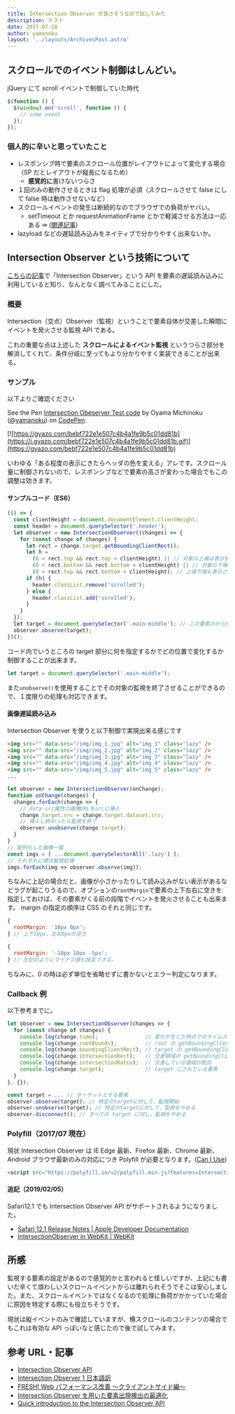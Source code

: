 ```yaml
---
title: Intersection Observer が良さそうなので試してみた
description: テスト
date: 2017-07-18
author: yamanoku
layout: '../layouts/ArchivesPost.astro'
---
```


## スクロールでのイベント制御はしんどい。

jQuery にて scroll イベントで制御していた時代

```javascript
$(function () {
  $(window).on('scroll', function () {
    // some event
  });
});
```

### 個人的に辛いと思っていたこと

- レスポンシブ時で要素のスクロール位置がレイアウトによって変化する場合（SP だとレイアウトが縦長になるため）
  - **感覚的に**書けないつらさ
- １回のみの動作させるときは flag 処理が必須（スクロールさせて false にして false 時は動作させないなど）
- スクロールイベントの発生は断続的なのでブラウザでの負荷がヤバい。
  - setTimeout とか requestAnimationFrame とかで軽減させる方法は一応ある ⇛ ([関連記事](http://qiita.com/yoshiiiiie/items/135dafcdde1f9b097fcf))
- lazyload などの遅延読み込みをネイティブで分かりやすく出来ないか。

## Intersection Observer という技術について

[こちらの記事](https://developers.cyberagent.co.jp/blog/archives/6057/)で「Intersection Observer」という API を要素の遅延読み込みに利用していると知り、なんとなく調べてみることにした。

### 概要

Intersection（交点）Observer（監視）ということで要素自体が交差した瞬間にイベントを発火させる監視 API である。

これの重要な点は上述した **スクロールによるイベント監視** というつらさ部分を解消してくれて、条件分岐に至ってもより分かりやすく実装できることが出来る。

### サンプル

以下よりご確認ください

<p data-height="500" data-theme-id="0" data-slug-hash="KqLWZM" data-default-tab="js,result" data-user="yamanoku" data-embed-version="2" data-pen-title="Intersection Obeserver Test code" class="codepen">See the Pen <a href="https://codepen.io/yamanoku/pen/KqLWZM/">Intersection Obeserver Test code</a> by Oyama Michinoku (<a href="https://codepen.io/yamanoku">@yamanoku</a>) on <a href="https://codepen.io">CodePen</a>.</p>
<script async src="https://production-assets.codepen.io/assets/embed/ei.js"></script>

[![https://gyazo.com/bebf722e1e507c4b4a1fe9b5c01dd81b](https://i.gyazo.com/bebf722e1e507c4b4a1fe9b5c01dd81b.gif)](https://gyazo.com/bebf722e1e507c4b4a1fe9b5c01dd81b)

いわゆる「ある程度の表示にきたらヘッダの色を変える」アレです。スクロール量に制御されないので、レスポンシブなどで要素の高さが変わった場合でもこの調整は効きます。

#### サンプルコード（ES6）

```javascript
(() => {
  const clientHeight = document.documentElement.clientHeight;
  const header = document.querySelector('.header');
  let observer = new IntersectionObserver((changes) => {
    for (const change of changes) {
      let rect = change.target.getBoundingClientRect();
      let h =
        (0 < rect.top && rect.top < clientHeight) || // 対象の上端は表示領域に入っている
        (0 < rect.bottom && rect.bottom < clientHeight) || // 対象の下端は表示領域に入っている
        (0 > rect.top && rect.bottom > clientHeight); // 上端下端も表示されてないがその間が表示されている
      if (h) {
        header.classList.remove('scrolled');
      } else {
        header.classList.add('scrolled');
      }
    }
  });
  let target = document.querySelector('.main-middle'); // この要素のから外れたら
  observer.observe(target);
})();
```

コード内でいうところの target 部分に何を指定するかでどの位置で変化するか制御することが出来ます。

```javascript
let target = document.querySelector('.main-middle');
```

また`unobserve()`を使用することでその対象の監視を終了させることができるので、１度限りの処理も対応できます。

#### 画像遅延読み込み

Intersection Observer を使うと以下制御で実現出来る感じです

```html
<img src="" data-src="/img/img_1.jpg" alt="img_1" class="lazy" />
<img src="" data-src="/img/img_2.jpg" alt="img_2" class="lazy" />
<img src="" data-src="/img/img_3.jpg" alt="img_3" class="lazy" />
<img src="" data-src="/img/img_4.jpg" alt="img_4" class="lazy" />
<img src="" data-src="/img/img_5.jpg" alt="img_5" class="lazy" />
...
```

```javascript
let observer = new IntersectionObserver(onChange);
function onChange(changes) {
  changes.forEach(change => {
    // data-src属性の画像URLをsrcに挿入
    change.target.src = change.target.dataset.src;
    // 挿入し終わったら監視を終了
    observer.unobserve(change.target);
  }
}
// 配列化した画像一覧
const imgs = [ ...document.querySelectorAll('.lazy') ];
// それぞれに順次監視処理
imgs.forEach(img => observer.observe(img));
```

ちなみに上記の場合だと、画像が小さかったりして読み込みがない表示があるなどラグが起こりうるので、オプションの`rootMargin`で要素の上下左右に空きを指定しておけば、その要素がくる前の段階でイベントを発火させることも出来ます。
margin の指定の順序は CSS のそれと同じです。

```javascript
{
  rootMargin: '10px 0px';
} // 上下10px、左右0pxの空き
```

```javascript
{
  rootMargin: '-10px 10px -5px';
} // 左記のようにマイナス値も設定できる。
```

ちなみに、0 の時は必ず単位を省略せずに書かないとエラー判定になります。

### Callback 例

以下参考までに。

```javascript
let observer = new IntersectionObserver(changes => {
  for (const change of changes) {
    console.log(change.time);               // 変化が生じた時点でのタイムスタンプ
    console.log(change.rootBounds);         // root の getBoundingClientRect()
    console.log(change.boundingClientRect); // target の getBoundingClientRect()
    console.log(change.intersectionRect);   // 交差領域の getBoundingClientRect()
    console.log(change.intersectionRatio);  // 交差している領域の割合
    console.log(change.target);             // target にされている要素
  }
}, {});

const target = ... // ターゲットとする要素
observer.observe(target); // 特定のtargetに対して，監視開始
observer.unobserve(target); // 特定のtargetに対して，監視をやめる
observer.disconnect(); // すべての target に対し，監視をやめる

```

### Polyfill（2017/07 現在）

現状 Intersection Observer は IE Edge 最新、Firefox 最新、Chrome 最新、Android ブラウザ最新のみの対応につき Polyfill が必要となります。([Can I Use](http://caniuse.com/#feat=intersectionobserver))

```html
<script src="https://polyfill.io/v2/polyfill.min.js?features=IntersectionObserver"></script>
```

#### 追記（2019/02/05）

Safari12.1 でも Intersection Observer API がサポートされるようになりました。

- [Safari 12.1 Release Notes | Apple Developer Documentation](https://developer.apple.com/documentation/safari_release_notes/safari_12_1_release_notes)
- [IntersectionObserver in WebKit | WebKit](https://webkit.org/blog/8582/intersectionobserver-in-webkit/)

## 所感

監視する要素の設定があるので感覚的かと言われると怪しいですが、上記にも書いた辛くて煩わしいスクロールイベントからは離れられそうでそこは安心しました。また、スクロールイベントではなくなるので処理に負荷がかかっていた場合に原因を特定する際にも役立ちそうです。

現状は縦イベントのみで確認していますが、横スクロールのコンテンツの場合でもこれは有効な API っぽいなと感じたので後で試してみます。

## 参考 URL・記事

- [Intersection Observer API](https://developer.mozilla.org/en-US/docs/Web/API/Intersection_Observer_API)
- [Intersection Observer 1 日本語訳](https://triple-underscore.github.io/IntersectionObserver-ja.html#intersection-observer-callback)
- [FRESH! Web パフォーマンス改善 〜クライアントサイド編〜](https://developers.cyberagent.co.jp/blog/archives/6057/)
- [Intersection Observer を用いた要素出現検出の最適化](https://blog.jxck.io/entries/2016-06-25/intersection-observer.html)
- [Quick introduction to the Intersection Observer API
  ](https://jeremenichelli.github.io/2016/04/quick-introduction-to-the-intersection-observer-api/)
